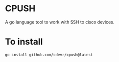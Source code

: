 # CPUSH

A go language tool to work with SSH to cisco devices.

# To install

    go install github.com/cdevr/cpush@latest

